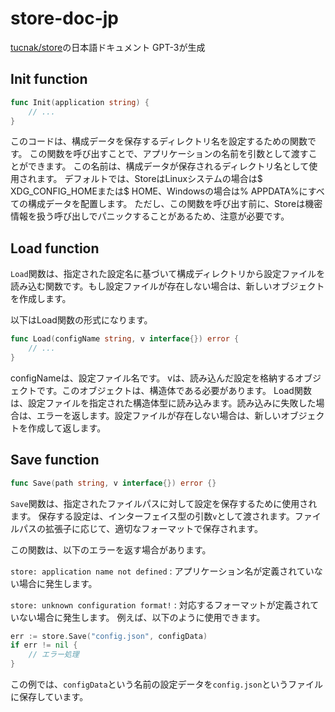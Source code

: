 # store-doc-jp
[tucnak/store](https://github.com/tucnak/store)の日本語ドキュメント GPT-3が生成

## Init function
```go
func Init(application string) {
	// ...
}
```
このコードは、構成データを保存するディレクトリ名を設定するための関数です。
この関数を呼び出すことで、アプリケーションの名前を引数として渡すことができます。
この名前は、構成データが保存されるディレクトリ名として使用されます。
デフォルトでは、StoreはLinuxシステムの場合は$ XDG_CONFIG_HOMEまたは$ HOME、Windowsの場合は% APPDATA%にすべての構成データを配置します。
ただし、この関数を呼び出す前に、Storeは機密情報を扱う呼び出しでパニックすることがあるため、注意が必要です。

## Load function

`Load`関数は、指定された設定名に基づいて構成ディレクトリから設定ファイルを読み込む関数です。もし設定ファイルが存在しない場合は、新しいオブジェクトを作成します。

以下はLoad関数の形式になります。

```go
func Load(configName string, v interface{}) error {
    // ...
}
```
configNameは、設定ファイル名です。
vは、読み込んだ設定を格納するオブジェクトです。このオブジェクトは、構造体である必要があります。
Load関数は、設定ファイルを指定された構造体型に読み込みます。読み込みに失敗した場合は、エラーを返します。設定ファイルが存在しない場合は、新しいオブジェクトを作成して返します。

## Save function
```go
func Save(path string, v interface{}) error {}
```
`Save`関数は、指定されたファイルパスに対して設定を保存するために使用されます。
保存する設定は、インターフェイス型の引数`v`として渡されます。ファイルパスの拡張子に応じて、適切なフォーマットで保存されます。

この関数は、以下のエラーを返す場合があります。

`store: application name not defined` : アプリケーション名が定義されていない場合に発生します。

`store: unknown configuration format!` : 対応するフォーマットが定義されていない場合に発生します。
例えば、以下のように使用できます。

```go
err := store.Save("config.json", configData)
if err != nil {
    // エラー処理
}
```
この例では、`configData`という名前の設定データを`config.json`というファイルに保存しています。
